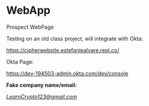 # WebApp
Prospect WebPage

Testing on an old class project, will integrate with Okta:

https://cipherwebsite.estefaniealvare.repl.co/

Okta Page:

https://dev-194503-admin.okta.com/dev/console

**Fake company name/email:**

*LearnCrypto123@gmail.com*
